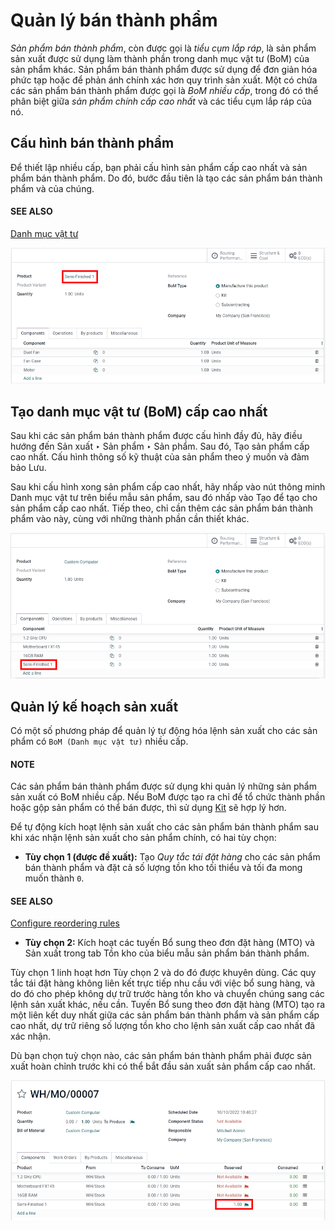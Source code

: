 # Quản lý bán thành phẩm

*Sản phẩm bán thành phẩm*, còn được gọi là *tiểu cụm lắp ráp*, là sản phẩm sản xuất được sử dụng làm thành phần trong danh mục vật tư (BoM) của sản phẩm khác. Sản phẩm bán thành phẩm được sử dụng để đơn giản hóa  phức tạp hoặc để phản ánh chính xác hơn quy trình sản xuất. Một  có chứa các sản phẩm bán thành phẩm được gọi là *BoM nhiều cấp*, trong đó có thể phân biệt giữa *sản phẩm chính cấp cao nhất* và các tiểu cụm lắp ráp của nó.

## Cấu hình bán thành phẩm

Để thiết lập  nhiều cấp, bạn phải cấu hình sản phẩm cấp cao nhất và sản phẩm bán thành phẩm. Do đó, bước đầu tiên là tạo các sản phẩm bán thành phẩm và  của chúng.

#### SEE ALSO
[Danh mục vật tư](../basic_setup/bill_configuration.md)

![Danh mục vật tư cho bán thành phẩm.](sub_assemblies/semifinished-product-bom.png)

## Tạo danh mục vật tư (BoM) cấp cao nhất

Sau khi các sản phẩm bán thành phẩm được cấu hình đầy đủ, hãy điều hướng đến Sản xuất ‣ Sản phẩm ‣ Sản phẩm. Sau đó, Tạo sản phẩm cấp cao nhất. Cấu hình thông số kỹ thuật của sản phẩm theo ý muốn và đảm bảo Lưu.

Sau khi cấu hình xong sản phẩm cấp cao nhất, hãy nhấp vào nút thông minh Danh mục vật tư trên biểu mẫu sản phẩm, sau đó nhấp vào Tạo để tạo  cho sản phẩm cấp cao nhất. Tiếp theo, chỉ cần thêm các sản phẩm bán thành phẩm vào  này, cùng với những thành phần cần thiết khác.

![Danh mục vật tư cho sản phẩm cấp cao nhất, bao gồm một thành phần là bán thành phẩm.](sub_assemblies/custom-computer-bom.png)

## Quản lý kế hoạch sản xuất

Có một số phương pháp để quản lý tự động hóa lệnh sản xuất cho các sản phẩm có `BoM (Danh mục vật tư)` nhiều cấp.

#### NOTE
Các sản phẩm bán thành phẩm được sử dụng khi quản lý những sản phẩm sản xuất có BoM nhiều cấp. Nếu BoM được tạo ra chỉ để tổ chức thành phần hoặc gộp sản phẩm có thể bán được, thì sử dụng [Kit](kit_shipping.md) sẽ hợp lý hơn.

Để tự động kích hoạt lệnh sản xuất cho các sản phẩm bán thành phẩm sau khi xác nhận lệnh sản xuất cho sản phẩm chính, có hai tùy chọn:

- **Tùy chọn 1 (được đề xuất):** Tạo *Quy tắc tái đặt hàng* cho các sản phẩm bán thành phẩm và đặt cả số lượng tồn kho tối thiểu và tối đa mong muốn thành `0`.

#### SEE ALSO
[Configure reordering rules](../../purchase/products/reordering.md)

- **Tùy chọn 2:** Kích hoạt các tuyến Bổ sung theo đơn đặt hàng (MTO) và Sản xuất trong tab Tồn kho của biểu mẫu sản phẩm bán thành phẩm.

Tùy chọn 1 linh hoạt hơn Tùy chọn 2 và do đó được khuyên dùng. Các quy tắc tái đặt hàng không liên kết trực tiếp nhu cầu với việc bổ sung hàng, và do đó cho phép không dự trữ trước hàng tồn kho và chuyển chúng sang các lệnh sản xuất khác, nếu cần. Tuyến Bổ sung theo đơn đặt hàng (MTO) tạo ra một liên kết duy nhất giữa các sản phẩm bán thành phẩm và sản phẩm cấp cao nhất, dự trữ riêng số lượng tồn kho cho lệnh sản xuất cấp cao nhất đã xác nhận.

Dù bạn chọn tuỳ chọn nào, các sản phẩm bán thành phẩm phải được sản xuất hoàn chỉnh trước khi có thể bắt đầu sản xuất sản phẩm cấp cao nhất.

![Lệnh sản xuất cho một sản phẩm cấp cao nhất.](sub_assemblies/semifinished-on-mo.png)
